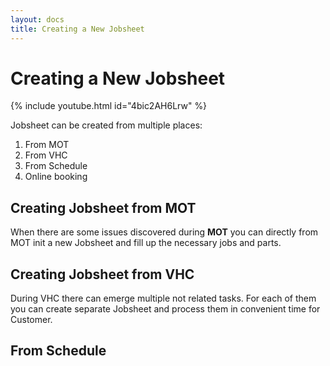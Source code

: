 ```yaml
---
layout: docs
title: Creating a New Jobsheet
---
```


# Creating a New Jobsheet

{% include youtube.html id="4bic2AH6Lrw" %}

Jobsheet can be created from multiple places:
1. From MOT
2. From VHC
3. From Schedule
4. Online booking

## Creating Jobsheet from MOT
When there are some issues discovered during **MOT** you can directly from MOT init a new Jobsheet and fill up the necessary jobs and parts.

## Creating Jobsheet from VHC
During VHC there can emerge multiple not related tasks. For each of them you can create separate Jobsheet and process them in convenient time for Customer.

## From Schedule